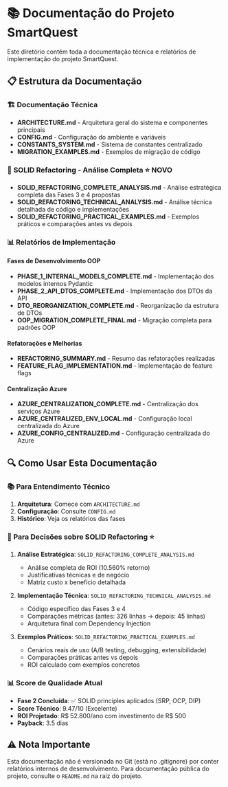 # 📚 Documentação do Projeto SmartQuest

Este diretório contém toda a documentação técnica e relatórios de implementação do projeto SmartQuest.

## 📋 Estrutura da Documentação

### 🏗️ **Documentação Técnica**

- **ARCHITECTURE.md** - Arquitetura geral do sistema e componentes principais
- **CONFIG.md** - Configuração do ambiente e variáveis
- **CONSTANTS_SYSTEM.md** - Sistema de constantes centralizado
- **MIGRATION_EXAMPLES.md** - Exemplos de migração de código

### 🎯 **SOLID Refactoring - Análise Completa** ⭐ **NOVO**

- **SOLID_REFACTORING_COMPLETE_ANALYSIS.md** - Análise estratégica completa das Fases 3 e 4 propostas
- **SOLID_REFACTORING_TECHNICAL_ANALYSIS.md** - Análise técnica detalhada de código e implementações
- **SOLID_REFACTORING_PRACTICAL_EXAMPLES.md** - Exemplos práticos e comparações antes vs depois

### 📊 **Relatórios de Implementação**

#### Fases de Desenvolvimento OOP

- **PHASE_1_INTERNAL_MODELS_COMPLETE.md** - Implementação dos modelos internos Pydantic
- **PHASE_2_API_DTOS_COMPLETE.md** - Implementação dos DTOs da API
- **DTO_REORGANIZATION_COMPLETE.md** - Reorganização da estrutura de DTOs
- **OOP_MIGRATION_COMPLETE_FINAL.md** - Migração completa para padrões OOP

#### Refatorações e Melhorias

- **REFACTORING_SUMMARY.md** - Resumo das refatorações realizadas
- **FEATURE_FLAG_IMPLEMENTATION.md** - Implementação de feature flags

#### Centralização Azure

- **AZURE_CENTRALIZATION_COMPLETE.md** - Centralização dos serviços Azure
- **AZURE_CENTRALIZED_ENV_LOCAL.md** - Configuração local centralizada do Azure
- **AZURE_CONFIG_CENTRALIZED.md** - Configuração centralizada do Azure

## 🔍 **Como Usar Esta Documentação**

### **📚 Para Entendimento Técnico**

1. **Arquitetura**: Comece com `ARCHITECTURE.md`
2. **Configuração**: Consulte `CONFIG.md`
3. **Histórico**: Veja os relatórios das fases

### **🎯 Para Decisões sobre SOLID Refactoring** ⭐

1. **Análise Estratégica**: `SOLID_REFACTORING_COMPLETE_ANALYSIS.md`

   - Análise completa de ROI (10.560% retorno)
   - Justificativas técnicas e de negócio
   - Matriz custo x benefício detalhada

2. **Implementação Técnica**: `SOLID_REFACTORING_TECHNICAL_ANALYSIS.md`

   - Código específico das Fases 3 e 4
   - Comparações métricas (antes: 326 linhas → depois: 45 linhas)
   - Arquitetura final com Dependency Injection

3. **Exemplos Práticos**: `SOLID_REFACTORING_PRACTICAL_EXAMPLES.md`
   - Cenários reais de uso (A/B testing, debugging, extensibilidade)
   - Comparações práticas antes vs depois
   - ROI calculado com exemplos concretos

### **📊 Score de Qualidade Atual**

- **Fase 2 Concluída**: ✅ SOLID principles aplicados (SRP, OCP, DIP)
- **Score Técnico**: 9.47/10 (Excelente)
- **ROI Projetado**: R$ 52.800/ano com investimento de R$ 500
- **Payback**: 3.5 dias

## ⚠️ **Nota Importante**

Esta documentação não é versionada no Git (está no .gitignore) por conter relatórios internos de desenvolvimento. Para documentação pública do projeto, consulte o `README.md` na raiz do projeto.
